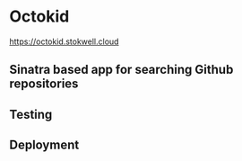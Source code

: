 # Octokid

https://octokid.stokwell.cloud

## Sinatra based app for searching Github repositories 

## Testing

## Deployment
